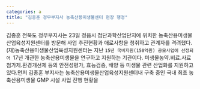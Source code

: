 ```yaml
---
categories: a
title: "김종훈 정무부지사 농축산용미생물센터 현장 행정"
---
```

김종훈 전북도 정무부지사는 23일 정읍시 첨단과학산업단지에 위치한 농축산용미생물산업육성지원센터를 방문해 사업 추진현황과 애로사항을 청취하고 관계자를 격려했다.(재)농축산용미생물산업육성지원센터는 지난 `15년 국비지원(150억원) 공모사업에 선정되어 `17년 개관한 농축산용미생물을 연구하고 지원하는 기관이다. 미생물농약․비료․사료첨가제․환경개선제 등의 안전성평가, 효능검증, 배양 등 미생물 관련 산업화를 지원하고 있다.먼저 김종훈 부지사는 농축산용미생물산업육성지원센터내 구축 중인 국내 최초 농축산용미생물 GMP 시설 사업 진행 현황을